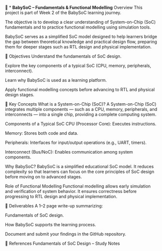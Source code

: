 📖 * **BabySoC – Fundamentals & Functional Modelling**
Overview
This project is part of Week 2 of the BabySoC learning journey.

The objective is to develop a clear understanding of System-on-Chip (SoC) fundamentals and to practice functional modelling using simulation tools.

BabySoC serves as a simplified SoC model designed to help learners bridge the gap between theoretical knowledge and practical design flow, preparing them for deeper stages such as RTL design and physical implementation.

🎯 Objectives
Understand the fundamentals of SoC design.

Explore the key components of a typical SoC (CPU, memory, peripherals, interconnect).

Learn why BabySoC is used as a learning platform.

Apply functional modelling concepts before advancing to RTL and physical design stages.

🧩 Key Concepts
What is a System-on-Chip (SoC)?
A System-on-Chip (SoC) integrates multiple components — such as a CPU, memory, peripherals, and interconnects — into a single chip, providing a complete computing system.

Components of a Typical SoC
CPU (Processor Core): Executes instructions.

Memory: Stores both code and data.

Peripherals: Interfaces for input/output operations (e.g., UART, timers).

Interconnect (Bus/NoC): Enables communication among system components.

Why BabySoC?
BabySoC is a simplified educational SoC model. It reduces complexity so that learners can focus on the core principles of SoC design before moving on to advanced stages.

Role of Functional Modelling
Functional modelling allows early simulation and verification of system behavior. It ensures correctness before progressing to RTL design and physical implementation.

📝 Deliverables
A 1–2 page write-up summarizing:

Fundamentals of SoC design.

How BabySoC supports the learning process.

Document and submit your findings in the GitHub repository.

🔗 References
Fundamentals of SoC Design – Study Notes
